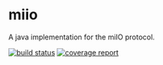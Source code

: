 # miio
A java implementation for the miIO protocol.

[![build status](https://git.sg-o.de/root/miio/badges/master/build.svg)](https://git.sg-o.de/root/miio) [![coverage report](https://git.sg-o.de/root/miio/badges/master/coverage.svg)](https://git.sg-o.de/root/miio/wikis/report)